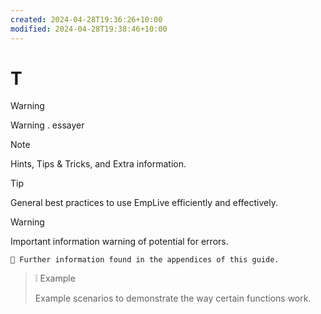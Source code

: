 ```yaml
---
created: 2024-04-28T19:36:26+10:00
modified: 2024-04-28T19:38:46+10:00
---
```


# T

> [!Warning]
> Warning . essayer


>[!NOTE] 
>Hints, Tips & Tricks, and Extra information.  

> [!TIP]
> General best practices to use EmpLive efficiently and effectively.

>[!WARNING]
>Important information warning of potential for errors.



`🔗 Further information found in the appendices of this guide.`  



> ❕ Example
>
> Example scenarios to demonstrate the way certain functions work.

